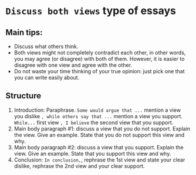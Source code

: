 # `Discuss both views` type of essays


## Main tips:

- Discuss what others think.
- Both views might not completely contradict each other,
in other words, you may agree (or disagree) with both of them.
However, it is easier to disagree with one view and agree with the other.
- Do not waste your time thinking of your true opinion:
just pick one that you can write easily about.


## Structure

1. Introduction: Paraphrase.
`Some would argue that ...` mention a view you dislike
`, while others say that ...` mention a view you support.
`While...` first view `, I believe` the second view that you support.
1. Main body paragraph #1: discuss a view that you do not support.
Explain the view. Give an example.
State that you do not support this view and why.
1. Main body paragraph #2: discuss a view that you support.
Explain the view. Give an example.
State that you support this view and why.
1. Conclusion: `In conclusion,`,
rephrase the 1st view and state your clear dislike,
rephrase the 2nd view and your clear support. 
